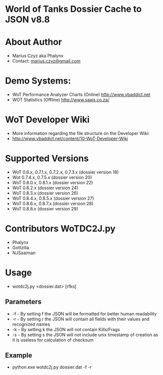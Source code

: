 World of Tanks Dossier Cache to JSON v8.8
==============================================================

# About Author
* Marius Czyz aka Phalynx
* Contact: marius.czyz@gmail.com


# Demo Systems:
* WoT Performance Analyzer Charts (Online) http://www.vbaddict.net
* WOT Statistics (Offline) http://www.saais.co.za/


# WoT Developer Wiki 
* More information regarding the file structure on the Developer Wiki:
* http://www.vbaddict.net/content/10-WoT-Developer-Wiki


# Supported Versions
* WoT 0.6.x, 0.7.1.x, 0.7.2.x, 0.7.3.x (dossier version 18)
* Wot 0.7.4.x, 0.7.5.x (dossier version 20)
* WoT 0.8.0.x, 0.8.1.x (dossier version 22)
* WoT 0.8.2.x (dossier version 24)
* WoT 0.8.3.x (dossier version 26)
* WoT 0.8.4.x, 0.8.5.x (dossier version 27)
* WoT 0.8.6.x, 0.8.7.x (dossier version 28)
* WoT 0.8.8.x (dossier version 29)


# Contributors WoTDC2J.py
* Phalynx
* Gottzilla
* NJSaaiman



# Usage
* wotdc2j.py <dossier.dat> [rfks]

## Parameters
* -f - By setting f the JSON will be formatted for better human readability
* -r - By setting r the JSON will contain all fields with their values and recognized names
* -k - By setting k the JSON will not contain Kills/Frags
* -s - By setting s the JSON will not include unix timestamp of creation as it is useless for calculation of checksum



## Example
* python.exe wotdc2j.py dossier.dat -f -r
